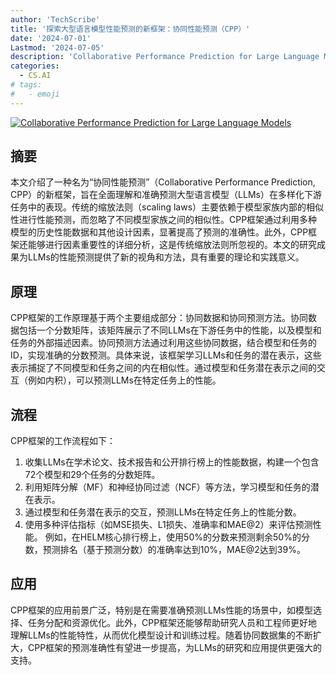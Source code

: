 ```yaml
---
author: 'TechScribe'
title: '探索大型语言模型性能预测的新框架：协同性能预测（CPP）'
date: '2024-07-01'
Lastmod: '2024-07-05'
description: 'Collaborative Performance Prediction for Large Language Models'
categories:
  - CS.AI
# tags:
#   - emoji
---
```


[![Collaborative Performance Prediction for Large Language Models](https://arxiv-research-1301205113.cos.ap-guangzhou.myqcloud.com/images/2407.01300v1.pdf_0.jpg)](https://arxiv.org/abs/2407.01300v1)

## 摘要

本文介绍了一种名为“协同性能预测”（Collaborative Performance Prediction, CPP）的新框架，旨在全面理解和准确预测大型语言模型（LLMs）在多样化下游任务中的表现。传统的缩放法则（scaling laws）主要依赖于模型家族内部的相似性进行性能预测，而忽略了不同模型家族之间的相似性。CPP框架通过利用多种模型的历史性能数据和其他设计因素，显著提高了预测的准确性。此外，CPP框架还能够进行因素重要性的详细分析，这是传统缩放法则所忽视的。本文的研究成果为LLMs的性能预测提供了新的视角和方法，具有重要的理论和实践意义。<!--more-->

## 原理

CPP框架的工作原理基于两个主要组成部分：协同数据和协同预测方法。协同数据包括一个分数矩阵，该矩阵展示了不同LLMs在下游任务中的性能，以及模型和任务的外部描述因素。协同预测方法通过利用这些协同数据，结合模型和任务的ID，实现准确的分数预测。具体来说，该框架学习LLMs和任务的潜在表示，这些表示捕捉了不同模型和任务之间的内在相似性。通过模型和任务潜在表示之间的交互（例如内积），可以预测LLMs在特定任务上的性能。

## 流程

CPP框架的工作流程如下：
1. 收集LLMs在学术论文、技术报告和公开排行榜上的性能数据，构建一个包含72个模型和29个任务的分数矩阵。
2. 利用矩阵分解（MF）和神经协同过滤（NCF）等方法，学习模型和任务的潜在表示。
3. 通过模型和任务潜在表示的交互，预测LLMs在特定任务上的性能分数。
4. 使用多种评估指标（如MSE损失、L1损失、准确率和MAE@2）来评估预测性能。
例如，在HELM核心排行榜上，使用50%的分数来预测剩余50%的分数，预测排名（基于预测分数）的准确率达到10%，MAE@2达到39%。

## 应用

CPP框架的应用前景广泛，特别是在需要准确预测LLMs性能的场景中，如模型选择、任务分配和资源优化。此外，CPP框架还能够帮助研究人员和工程师更好地理解LLMs的性能特性，从而优化模型设计和训练过程。随着协同数据集的不断扩大，CPP框架的预测准确性有望进一步提高，为LLMs的研究和应用提供更强大的支持。